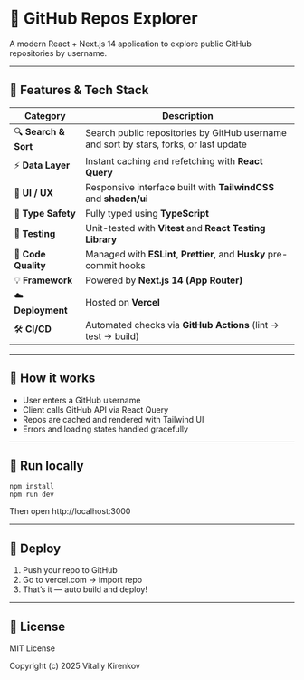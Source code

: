 # 🚀 GitHub Repos Explorer

A modern React + Next.js 14 application to explore public GitHub repositories by username.

---

## 🚀 Features & Tech Stack

| Category             | Description                                                                            |
| -------------------- | -------------------------------------------------------------------------------------- |
| 🔍 **Search & Sort** | Search public repositories by GitHub username and sort by stars, forks, or last update |
| ⚡ **Data Layer**    | Instant caching and refetching with **React Query**                                    |
| 🎨 **UI / UX**       | Responsive interface built with **TailwindCSS** and **shadcn/ui**                      |
| 🧱 **Type Safety**   | Fully typed using **TypeScript**                                                       |
| 🧪 **Testing**       | Unit-tested with **Vitest** and **React Testing Library**                              |
| 🔧 **Code Quality**  | Managed with **ESLint**, **Prettier**, and **Husky** pre-commit hooks                  |
| 💡 **Framework**     | Powered by **Next.js 14 (App Router)**                                                 |
| ☁️ **Deployment**    | Hosted on **Vercel**                                                                   |
| 🛠️ **CI/CD**         | Automated checks via **GitHub Actions** (lint → test → build)                          |

---

## 🧠 How it works

- User enters a GitHub username
- Client calls GitHub API via React Query
- Repos are cached and rendered with Tailwind UI
- Errors and loading states handled gracefully

---

## 🧪 Run locally

```
npm install
npm run dev
```

Then open http://localhost:3000

---

## 🚀 Deploy

1. Push your repo to GitHub
2. Go to vercel.com → import repo
3. That’s it — auto build and deploy!

---

## 🧾 License

MIT License

Copyright (c) 2025 Vitaliy Kirenkov
